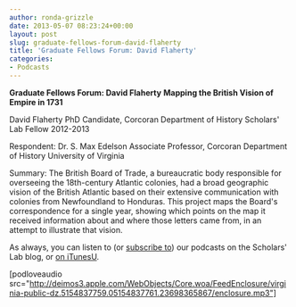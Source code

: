 ```yaml
---
author: ronda-grizzle
date: 2013-05-07 08:23:24+00:00
layout: post
slug: graduate-fellows-forum-david-flaherty
title: 'Graduate Fellows Forum: David Flaherty'
categories:
- Podcasts
---
```


**Graduate Fellows Forum: David Flaherty**
**Mapping the British Vision of Empire in 1731**

David Flaherty
PhD Candidate, Corcoran Department of History
Scholars' Lab Fellow 2012-2013

Respondent:
Dr. S. Max Edelson
Associate Professor, Corcoran Department of History
University of Virginia

Summary:
The British Board of Trade, a bureaucratic body responsible for overseeing the 18th-century Atlantic colonies, had a broad geographic vision of the British Atlantic based on their extensive communication with colonies from Newfoundland to Honduras.  This project maps the Board's correspondence for a single year, showing which points on the map it received information about and where those letters came from, in an attempt to illustrate that vision.



As always, you can listen to (or [subscribe to](http://www.scholarslab.org/category/podcasts/)) our podcasts on the Scholars' Lab blog, or [on iTunesU](http://itunes.apple.com/us/itunes-u/scholars-lab-speaker-series/id401906619).

[podloveaudio src="http://deimos3.apple.com/WebObjects/Core.woa/FeedEnclosure/virginia-public-dz.5154837759.05154837761.23698365867/enclosure.mp3"]
